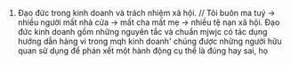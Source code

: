 1. Đạo đức trong kinh doanh và trách nhiệm xã hội.
// Tôi buôn ma tuý -> nhiều người mất nhà cửa -> mất cha mất mẹ -> nhiều tệ nạn xã hội.
Đạo đức kinh doanh gồm những nguyên tắc và chuẩn mjwjc có tác dụng hướng dẫn hàng vi trong mqh kinh doanh' chúng được những người hữu quan sử dụng để phán xết một hành động cụ thể là đúng hay sai, họ